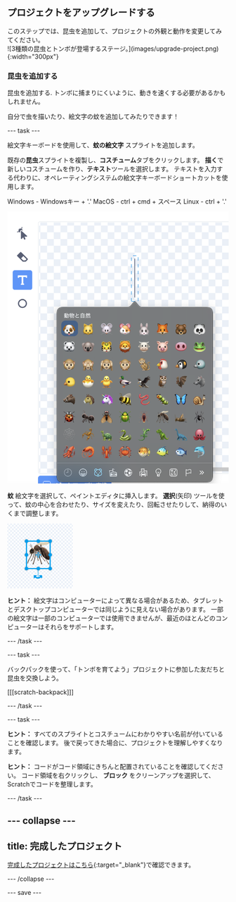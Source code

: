 ## プロジェクトをアップグレードする

<div style="display: flex; flex-wrap: wrap">
<div style="flex-basis: 200px; flex-grow: 1; margin-right: 15px;">
このステップでは、昆虫を追加して、プロジェクトの外観と動作を変更してみてください。
</div>
<div>
![3種類の昆虫とトンボが登場するステージ。](images/upgrade-project.png){:width="300px"}
</div>
</div>

### 昆虫を追加する

昆虫を追加する. トンボに捕まりにくいように、動きを速くする必要があるかもしれません。

自分で虫を描いたり、絵文字の蚊を追加してみたりできます！

--- task ---

絵文字キーボードを使用して、**蚊の絵文字** スプライトを追加します。

既存の**昆虫**スプライトを複製し、**コスチューム**タブをクリックします。 **描く**で新しいコスチュームを作り、**テキスト**ツールを選択します。 テキストを入力する代わりに、オペレーティングシステムの絵文字キーボードショートカットを使用します。

Windows - Windowsキー + '.' MacOS - ctrl + cmd + スペース Linux - ctrl + '.'

![「動物と自然」カテゴリが選択されたポップアップ絵文字キーボード。](images/emoji-keyboard.png)

**蚊** 絵文字を選択して、ペイントエディタに挿入します。 **選択**(矢印) ツールを使って、蚊の中心を合わせたり、サイズを変えたり、回転させたりして、納得のいくまで調整します。

![ペイントエディタの蚊の絵文字。](images/emoji-mosquito.png)

**ヒント：** 絵文字はコンピューターによって異なる場合があるため、タブレットとデスクトップコンピューターでは同じように見えない場合があります。 一部の絵文字は一部のコンピューターでは使用できませんが、最近のほとんどのコンピューターはそれらをサポートします。

--- /task ---

--- task ---

バックパックを使って、「トンボを育てよう」プロジェクトに参加した友だちと昆虫を交換しよう。

[[[scratch-backpack]]]

--- /task ---

--- task ---

**ヒント：** すべてのスプライトとコスチュームにわかりやすい名前が付いていることを確認します。 後で戻ってきた場合に、プロジェクトを理解しやすくなります。

**ヒント：** コードがコード領域にきちんと配置されていることを確認してください。 コード領域を右クリックし、 **ブロック** をクリーンアップを選択して、Scratchでコードを整理します。

--- /task ---

--- collapse ---
---
title: 完成したプロジェクト
---

[完成したプロジェクトはこちら](https://scratch.mit.edu/projects/660232712/){:target="_blank"}で確認できます。

--- /collapse ---

--- save ---
